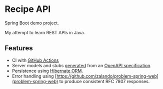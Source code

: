 # Recipe API

Spring Boot demo project.

My attempt to learn REST APIs in Java.

## Features

- CI with [GitHub Actions](.github/workflows/java.yml)
- Server models and stubs [generated](https://openapi-generator.tech/docs/generators/spring/) from an
  [OpenAPI specification](./openapi.json).
- Persistence using [Hibernate ORM](https://hibernate.org/orm/).
- Error handling using [https://github.com/zalando/problem-spring-web](problem-spring-web) to produce consistent
  RFC 7807 responses.